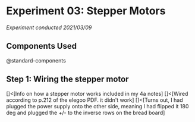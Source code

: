 # Experiment 03: Stepper Motors
*Experiment conducted 2021/03/09*

## Components Used
@standard-components

## Step 1: Wiring the stepper motor
[]<[Info on how a stepper motor works included in my 4a notes]
[]<[Wired according to p.212 of the elegoo PDF. it didn't work]
[]<[Turns out, I had plugged the power supply onto the other side, meaning I had flipped it 180 deg and plugged the +/- to the inverse rows on the bread board]
